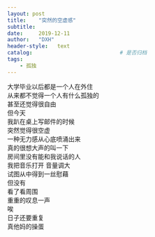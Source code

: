 ```yaml
---
layout: post                   
title:    "突然的空虚感"                  
subtitle:                         
date:     2019-12-11              
author:   "DXH"                     
header-style:   text                
catalog:                            # 是否归档
tags:                              
    - 孤独
---
```


大学毕业以后都是一个人在外住  
从来都不觉得一个人有什么孤独的  
甚至还觉得很自由  
但今天  
我趴在桌上写邮件的时候  
突然觉得很空虚   
一种无力感从心底喷涌出来   
真的很想大声的叫一下  
房间里没有能和我说话的人   
我把音乐打开 音量调大   
试图从中得到一丝慰藉  
但没有  
看了看周围  
重重的叹息一声  
唉   
日子还要重复  
真他妈的操蛋

